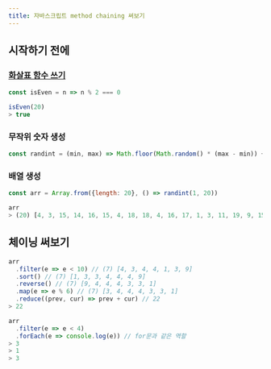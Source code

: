 ```yaml
---
title: 자바스크립트 method chaining 써보기
---
```



## 시작하기 전에

### [화살표 함수 쓰기](/posts/javascript/arrow)

```js
const isEven = n => n % 2 === 0

isEven(20)
> true
```

### 무작위 숫자 생성

```js
const randint = (min, max) => Math.floor(Math.random() * (max - min)) + min
```

### 배열 생성
```js
const arr = Array.from({length: 20}, () => randint(1, 20))

arr
> (20) [4, 3, 15, 14, 16, 15, 4, 18, 18, 4, 16, 17, 1, 3, 11, 19, 9, 15, 12, 12]
```

## 체이닝 써보기

```js
arr
  .filter(e => e < 10) // (7) [4, 3, 4, 4, 1, 3, 9]
  .sort() // (7) [1, 3, 3, 4, 4, 4, 9]
  .reverse() // (7) [9, 4, 4, 4, 3, 3, 1]
  .map(e => e % 6) // (7) [3, 4, 4, 4, 3, 3, 1]
  .reduce((prev, cur) => prev + cur) // 22
> 22

arr
  .filter(e => e < 4)
  .forEach(e => console.log(e)) // for문과 같은 역할
> 3
> 1
> 3
```